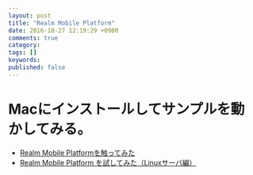 ```yaml
---
layout: post
title: "Realm Mobile Platform"
date: 2016-10-27 12:19:29 +0900
comments: true
category:
tags: []
keywords:
published: false
---
```





<!-- more -->



# Macにインストールしてサンプルを動かしてみる。


- [Realm Mobile Platformを触ってみた](http://djangoapplab.com/49/)
- [Realm Mobile Platform を試してみた（Linuxサーバ編）](http://qiita.com/tailup0/items/941df37b636010a2a46f)
